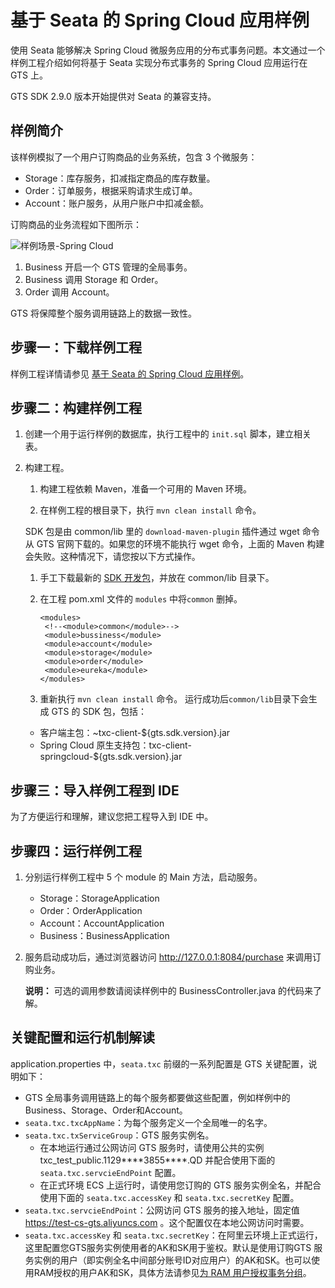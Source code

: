 # 基于 Seata 的 Spring Cloud 应用样例

使用 Seata 能够解决 Spring Cloud 微服务应用的分布式事务问题。本文通过一个样例工程介绍如何将基于 Seata 实现分布式事务的 Spring Cloud 应用运行在 GTS 上。

GTS SDK 2.9.0 版本开始提供对 Seata 的兼容支持。

## 样例简介

该样例模拟了一个用户订购商品的业务系统，包含 3 个微服务：

-   Storage：库存服务，扣减指定商品的库存数量。
-   Order：订单服务，根据采购请求生成订单。
-   Account：账户服务，从用户账户中扣减金额。

订购商品的业务流程如下图所示：

![样例场景-Spring Cloud](https://static-aliyun-doc.oss-accelerate.aliyuncs.com/assets/img/zh-CN/1136998851/p89050.png)

1.  Business 开启一个 GTS 管理的全局事务。
2.  Business 调用 Storage 和 Order。
3.  Order 调用 Account。

GTS 将保障整个服务调用链路上的数据一致性。

## 步骤一：下载样例工程

样例工程详情请参见 [基于 Seata 的 Spring Cloud 应用样例](https://code.aliyun.com/txc-console/gts-sample-seata-springcloud/repository/archive.zip?ref=master)。

## 步骤二：构建样例工程

1.  创建一个用于运行样例的数据库，执行工程中的 `init.sql` 脚本，建立相关表。

2.  构建工程。

    1.  构建工程依赖 Maven，准备一个可用的 Maven 环境。

    2.  在样例工程的根目录下，执行 `mvn clean install` 命令。

    SDK 包是由 common/lib 里的 `download-maven-plugin` 插件通过 wget 命令从 GTS 官网下载的。如果您的环境不能执行 wget 命令，上面的 Maven 构建会失败。这种情况下，请您按以下方式操作。

    1.  手工下载最新的 [SDK 开发包](http://txc-console.oss-cn-beijing.aliyuncs.com/sdk/txc-client-2.9.0.jar?spm=a2c4g.11186623.2.10.747d359d5AvWYq&file=txc-client-2.9.0.jar)，并放在 common/lib 目录下。
    2.  在工程 pom.xml 文件的 `modules` 中将`common` 删掉。

        ```
        <modules>
         <!--<module>common</module>-->
         <module>bussiness</module>
         <module>account</module>
         <module>storage</module>
         <module>order</module>
         <module>eureka</module>
        </modules>                            
        ```

    3.  重新执行 `mvn clean install` 命令。
    运行成功后`common/lib`目录下会生成 GTS 的 SDK 包，包括：

    -   客户端主包：~txc-client-$\{gts.sdk.version\}.jar
    -   Spring Cloud 原生支持包：txc-client-springcloud-$\{gts.sdk.version\}.jar

## 步骤三：导入样例工程到 IDE

为了方便运行和理解，建议您把工程导入到 IDE 中。

## 步骤四：运行样例工程

1.  分别运行样例工程中 5 个 module 的 Main 方法，启动服务。

    -   Storage：StorageApplication
    -   Order：OrderApplication
    -   Account：AccountApplication
    -   Business：BusinessApplication
2.  服务启动成功后，通过浏览器访问 http://127.0.0.1:8084/purchase 来调用订购业务。

    **说明：** 可选的调用参数请阅读样例中的 BusinessController.java 的代码来了解。


## 关键配置和运行机制解读

application.properties 中，`seata.txc` 前缀的一系列配置是 GTS 关键配置，说明如下：

-   GTS 全局事务调用链路上的每个服务都要做这些配置，例如样例中的Business、Storage、Order和Account。
-   `seata.txc.txcAppName`：为每个服务定义一个全局唯一的名字。
-   `seata.txc.txServiceGroup`：GTS 服务实例名。
    -   在本地运行通过公网访问 GTS 服务时，请使用公共的实例 txc\_test\_public.1129\*\*\*\*3855\*\*\*\*.QD 并配合使用下面的 `seata.txc.servcieEndPoint` 配置。
    -   在正式环境 ECS 上运行时，请使用您订购的 GTS 服务实例全名，并配合使用下面的 `seata.txc.accessKey` 和 `seata.txc.secretKey` 配置。
-   `seata.txc.servcieEndPoint`：公网访问 GTS 服务的接入地址，固定值 https://test-cs-gts.aliyuncs.com 。这个配置仅在本地公网访问时需要。
-   `seata.txc.accessKey` 和 `seata.txc.secretKey`：在阿里云环境上正式运行，这里配置您GTS服务实例使用者的AK和SK用于鉴权。默认是使用订购GTS 服务实例的用户（即实例全名中间部分账号ID对应用户）的AK和SK。也可以使用RAM授权的用户AK和SK，具体方法请参见[为 RAM 用户授权事务分组](https://help.aliyun.com/document_detail/118231.html)。

